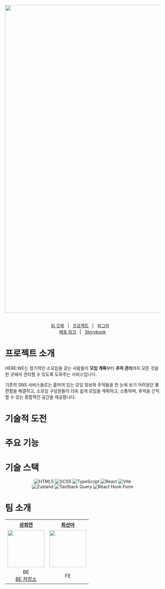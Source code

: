 <div align="center">
  <img src="https://github.com/user-attachments/assets/98532218-7522-423a-9a00-bc2affb7a23d" width=1000 />
</div>

<br>

<div align=center>

<p align=center>
  <a href="https://here-we.gitbook.io/here-we/frontend/undefined">팀 깃북</a>
  &nbsp; | &nbsp; 
  <a href="https://github.com/orgs/TeamTheGenius/projects/7">프로젝트</a>
  &nbsp; | &nbsp;
  <a href="https://www.figma.com/design/dt1WvU7EadrXIAfOT3O0xC/TeamTheGenius?node-id=0-1&t=PahQoJ54AqZyN88R-1">피그마</a>
  &nbsp;  &nbsp; 
  <br>
  <a href="https://herewe.co.kr/">배포 링크</a>
  &nbsp; | &nbsp; 
  <a href="https://686612406a1162af8de27174-ihlwasgjhb.chromatic.com/">Storybook</a>
</p>

</div>


# 프로젝트 소개 

HERE:WE는 정기적인 소모임을 갖는 사람들이 **모임 계획**부터 **추억 관리**까지 모든 것을 한 곳에서 관리할 수 있도록 도와주는 서비스입니다.

기존의 SNS 서비스들로는 흩어져 있는 모임 정보와 추억들을 한 눈에 보기 어려웠던 불편함을 해결하고, 소모임 구성원들이 더욱 쉽게 모임을 계획하고, 소통하며, 추억을 간직할 수 있는 종합적인 공간을 제공합니다.

# 기술적 도전 

# 주요 기능 

# 기술 스택

<div align="center">

![HTML5](https://img.shields.io/badge/HTML5-E34F26?style=for-the-badge&logo=html5&logoColor=white)
![SCSS](https://img.shields.io/badge/SCSS-CC6699?style=for-the-badge&logo=sass&logoColor=white)
![TypeScript](https://img.shields.io/badge/TypeScript-3178C6?style=for-the-badge&logo=typescript&logoColor=white)
![React](https://img.shields.io/badge/React-61DAFB?style=for-the-badge&logo=react&logoColor=black)
![Vite](https://img.shields.io/badge/Vite-646CFF?style=for-the-badge&logo=vite&logoColor=white)
<br/>
![Zustand](https://img.shields.io/badge/Zustand-000000?style=for-the-badge&logo=zustand&logoColor=white)
![TanStack Query](https://img.shields.io/badge/TanStack_Query-FF4154?style=for-the-badge&logo=reactquery&logoColor=white)
![React Hook Form](https://img.shields.io/badge/React_Hook_Form-EC5990?style=for-the-badge&logo=reacthookform&logoColor=white)

</div>



# 팀 소개 

<table align="center">
  <tr>
    <th><a href="https://github.com/hey-sung">성희연</a></th>
    <th><a href="https://github.com/choiseona">최선아</a></th>
  </tr>
  <tr>
    <td><img src="https://github.com/user-attachments/assets/fdf16a36-58fa-4cd6-a092-3a07313c0fd4" width="120" height="120"></td>
    <td><img src="https://github.com/user-attachments/assets/5efa2522-7fdb-4d4e-a283-f4d5aa50bcbc" width="120" height="120"></td>
  </tr>
  <tr align="center">
    <td>BE<br/><a href="https://github.com/TeamTheGenius/HERE-WE_Server">BE 저장소</a></td>
    <td>FE</td>
  </tr>
</table>

